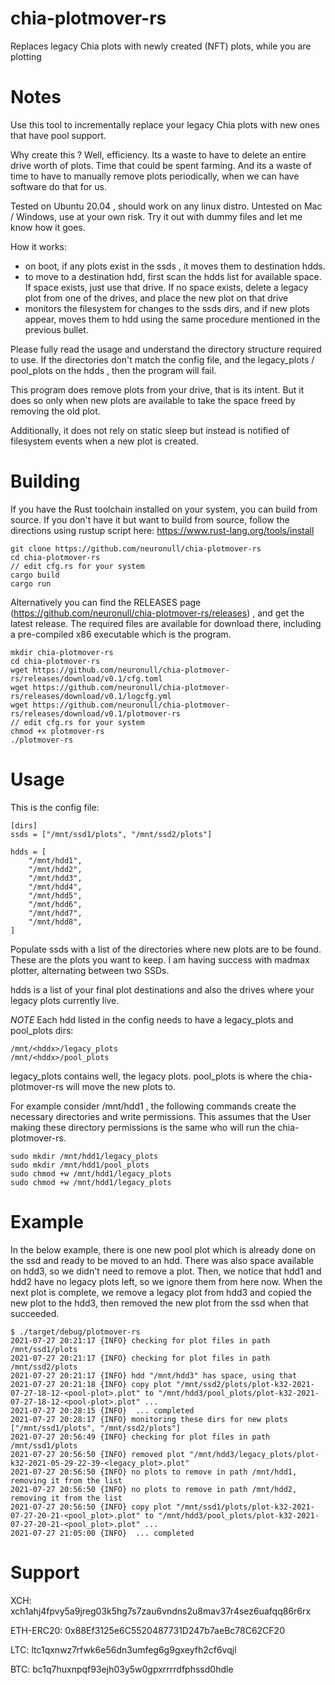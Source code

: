 # chia-plotmover-rs
Replaces legacy Chia plots with newly created (NFT) plots, while you are plotting

# Notes

Use this tool to incrementally replace your legacy Chia plots with new ones that have pool support.

Why create this ? Well, efficiency. Its a waste to have to delete an entire drive worth of plots. Time that could be spent farming. And its a waste of time to have to manually remove plots periodically, when we can have software do that for us.

Tested on Ubuntu 20.04 , should work on any linux distro. Untested on Mac / Windows, use at your own risk. Try it out with dummy files and let me know how it goes.

How it works:
 - on boot, if any plots exist in the ssds , it moves them to destination hdds.
 - to move to a destination hdd, first scan the hdds list for available space. If space exists, just use that drive. If no space exists, delete a legacy plot from one of the drives, and place the new plot on that drive
 - monitors the filesystem for changes to the ssds dirs, and if new plots appear, moves them to hdd using the same procedure mentioned in the previous bullet.

Please fully read the usage and understand the directory structure required to use.
If the directories don't match the config file, and the legacy_plots / pool_plots on the hdds , then the program will fail.

This program does remove plots from your drive, that is its intent.
But it does so only when new plots are available to take the space freed by removing the old plot.

Additionally, it does not rely on static sleep but instead is notified of filesystem events when a new plot is created.

# Building

If you have the Rust toolchain installed on your system, you can build from source.
If you don't have it but want to build from source, follow the directions using rustup script here: https://www.rust-lang.org/tools/install

```
git clone https://github.com/neuronull/chia-plotmover-rs
cd chia-plotmover-rs
// edit cfg.rs for your system
cargo build
cargo run
```

Alternatively you can find the RELEASES page (https://github.com/neuronull/chia-plotmover-rs/releases)
, and get the latest release. The required files are available for download there, including a pre-compiled x86 executable which is the program.

```
mkdir chia-plotmover-rs
cd chia-plotmover-rs
wget https://github.com/neuronull/chia-plotmover-rs/releases/download/v0.1/cfg.toml
wget https://github.com/neuronull/chia-plotmover-rs/releases/download/v0.1/logcfg.yml
wget https://github.com/neuronull/chia-plotmover-rs/releases/download/v0.1/plotmover-rs
// edit cfg.rs for your system
chmod +x plotmover-rs
./plotmover-rs
```

# Usage

This is the config file:

```
[dirs]
ssds = ["/mnt/ssd1/plots", "/mnt/ssd2/plots"]

hdds = [
    "/mnt/hdd1",
    "/mnt/hdd2",
    "/mnt/hdd3",
    "/mnt/hdd4",
    "/mnt/hdd5",
    "/mnt/hdd6",
    "/mnt/hdd7",
    "/mnt/hdd8",
]
```

Populate ssds with a list of the directories where new plots are to be found. These are the plots you want to keep.
I am having success with madmax plotter, alternating between two SSDs.

hdds is a list of your final plot destinations and also the drives where your legacy plots currently live.

*NOTE* Each hdd listed in the config needs to have a legacy_plots and pool_plots dirs:

```
/mnt/<hddx>/legacy_plots
/mnt/<hddx>/pool_plots
```

legacy_plots contains well, the legacy plots.
pool_plots is where the chia-plotmover-rs will move the new plots to.

For example consider /mnt/hdd1 , the following commands create the necessary directories and write permissions.
This assumes that the User making these directory permissions is the same who will run the chia-plotmover-rs.

```
sudo mkdir /mnt/hdd1/legacy_plots
sudo mkdir /mnt/hdd1/pool_plots
sudo chmod +w /mnt/hdd1/legacy_plots
sudo chmod +w /mnt/hdd1/legacy_plots
```

# Example

In the below example, there is one new pool plot which is already done on the ssd and ready to be moved to an hdd.
There was also space available on hdd3, so we didn't need to remove a plot.
Then, we notice that hdd1 and hdd2 have no legacy plots left, so we ignore them from here now.
When the next plot is complete, we remove a legacy plot from hdd3 and copied the new plot to the hdd3, then removed the new plot from the ssd when that succeeded.


```
$ ./target/debug/plotmover-rs 
2021-07-27 20:21:17 {INFO} checking for plot files in path /mnt/ssd1/plots
2021-07-27 20:21:17 {INFO} checking for plot files in path /mnt/ssd2/plots
2021-07-27 20:21:17 {INFO} hdd "/mnt/hdd3" has space, using that
2021-07-27 20:21:18 {INFO} copy plot "/mnt/ssd2/plots/plot-k32-2021-07-27-18-12-<pool-plot>.plot" to "/mnt/hdd3/pool_plots/plot-k32-2021-07-27-18-12-<pool-plot>.plot" ... 
2021-07-27 20:28:15 {INFO}  ... completed
2021-07-27 20:28:17 {INFO} monitoring these dirs for new plots ["/mnt/ssd1/plots", "/mnt/ssd2/plots"]
2021-07-27 20:56:49 {INFO} checking for plot files in path /mnt/ssd1/plots
2021-07-27 20:56:50 {INFO} removed plot "/mnt/hdd3/legacy_plots/plot-k32-2021-05-29-22-39-<legacy_plot>.plot"
2021-07-27 20:56:50 {INFO} no plots to remove in path /mnt/hdd1, removing it from the list
2021-07-27 20:56:50 {INFO} no plots to remove in path /mnt/hdd2, removing it from the list
2021-07-27 20:56:50 {INFO} copy plot "/mnt/ssd1/plots/plot-k32-2021-07-27-20-21-<pool_plot>.plot" to "/mnt/hdd3/pool_plots/plot-k32-2021-07-27-20-21-<pool_plot>.plot" ... 
2021-07-27 21:05:00 {INFO}  ... completed

```

# Support

XCH: xch1ahj4fpvy5a9jreg03k5hg7s7zau6vndns2u8mav37r4sez6uafqq86r6rx

ETH-ERC20: 0x88Ef3125e6C5520487731D247b7aeBc78C62CF20

LTC: ltc1qxnwz7rfwk6e56dn3umfeg6g9gxeyfh2cf6vqjl

BTC: bc1q7huxnpqf93ejh03y5w0gpxrrrrdfphssd0hdle
